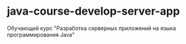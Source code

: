 # java-course-develop-server-app
Обучающий курс "Разработка серверных приложений на языка программирования Java"
